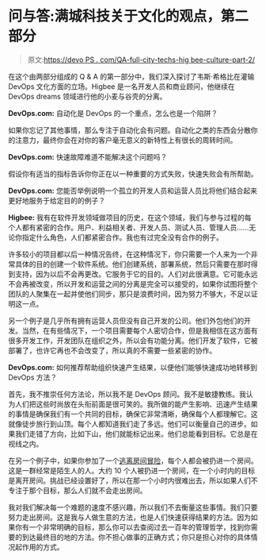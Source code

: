 # 问与答:满城科技关于文化的观点，第二部分

> 原文:[https://devo PS . com/QA-full-city-techs-hig bee-culture-part-2/](https://devops.com/qa-full-city-techs-higbee-culture-part-2/)

在这个由两部分组成的 Q & A 的第一部分中，我们深入探讨了韦斯·希格比在灌输 DevOps 文化方面的立场。Higbee 是一名开发人员和商业顾问，他继续在 DevOps dreams 领域进行他的小麦与谷壳的分离。

**DevOps.com:** 自动化是 DevOps 的一个重点，怎么也是一个陷阱？

如果你忘记了其他事情，那么专注于自动化会有问题。自动化之类的东西会分散你的注意力，最终你会在对你的客户毫无意义的新特性上有很长的周转时间。

**DevOps.com:** 快速故障难道不能解决这个问题吗？

假设你有适当的指标告诉你你正在以一种重要的方式失败，快速失败会有所帮助。

**DevOps.com:** 您能否举例说明一个孤立的开发人员和运营人员比将他们结合起来更好地服务于给定目的的例子？

**Higbee:** 我有在软件开发领域做项目的历史，在这个领域，我们与参与过程的每个人都有紧密的合作。用户、利益相关者、开发人员、测试人员、管理人员……无论你指定什么角色，人们都紧密合作。我也有过完全没有合作的例子。

许多较小的项目都以后一种情况告终，在这种情况下，你只需要一个人来为一个非常具体的目的创建一个软件系统。他们创建系统，部署系统，然后只需要在那时得到支持，因为以后不会再更改。它服务于它的目的。人们对此很满意。它可能永远不会再被改变，所以开发和运营之间的分离是完全可以接受的，如果你试图将整个团队的人聚集在一起并使他们同步，那只是浪费时间，因为努力不够大，不足以证明这一点。

另一个例子是几乎所有拥有运营人员但没有自己开发的公司。他们外包他们的开发。当然，在有些情况下，一个项目需要每个人密切合作，但是我相信在这方面有很多开发工作，开发团队在组织之外，所以会有功能分离。他们开发了软件，它被部署了，也许它再也不会改变了，所以真的不需要一些紧密的协作。

**DevOps.com:** 如何推荐帮助组织快速产生结果，以便他们能够快速成功地转移到 DevOps 方法？

首先，我不推崇任何方法论，所以我不是 DevOps 顾问。我不是敏捷教练。我认为人们把这些时尚放在头衔前面是很可笑的。我所做的能产生影响、迅速产生结果的事情是确保我们有一个共同的目标，确保它非常清晰，确保每个人都理解它。这就像徒步旅行到山顶。每个人都知道我们走了多远。他们可以衡量自己的进步。如果我们走错了方向，比如下山，他们就能标记出来。他们总能看到目标。它总是在视线之内。

在另一个例子中，如果你参加了一个[逃离房间冒险](http://www.myadventurerooms.com/)，每个人都会被扔进一个房间。这是一群经常是陌生人的人。大约 10 个人被扔进一个房间，在一个小时内的目标是离开房间。挑战已经设置好了，所以在那一个小时内很难出去，所以如果人们不专注于那个目标，那么人们就不会走出房间。

我对我们解决每一个难题的速度不感兴趣，所以我们不去衡量这些事情。我们只要努力走出房间。这是我与人做生意的方法，也是人们快速获得结果的方法。因为如果你有一个非常明确的目标，那么你可以去查阅过去一百年的管理哲学，找到你需要的到达最终目的地的方法。你不担心做事的正确方式；你只是担心对你的具体情况起作用的方式。